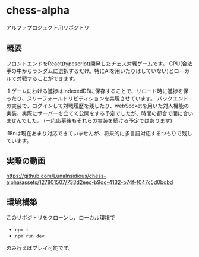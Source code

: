 # chess-alpha

アルファプロジェクト用リポジトリ

## 概要

フロントエンドをReact(typescript)開発したチェス対戦ゲームです。
CPU(合法手の中からランダムに選択するだけ。特にAIを用いたりはしていない)とローカルで対戦することができます。

１ゲームにおける進捗はIndexedDBに保存することで、リロード時に進捗を保ったり、スリーフォールドリピティションを実現させています。
バックエンドの実装で、ログインして対戦履歴を残したり、webSocketを用いた対人機能の実装、実際にサーバーを立てて公開をする予定でしたが、時間の都合で間に合いませんでした。
(一応応募後もそれらの実装を続ける予定ではあります)

i18nは現在あまり対応できていませんが、将来的に多言語対応するつもりで残しています。

## 実際の動画

https://github.com/LunaInsidious/chess-alpha/assets/127801507/733d2eec-b9dc-4132-b74f-f047c5d0bdbd

## 環境構築

このリポジトリをクローンし、ローカル環境で

- `npm i`
- `npm run dev`

のみ行えばプレイ可能です。
